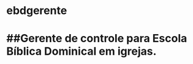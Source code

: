 # ebdgerente

##Gerente de controle para Escola Bíblica Dominical em igrejas.
================================================================
